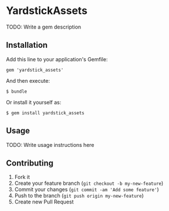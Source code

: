 # YardstickAssets

TODO: Write a gem description

## Installation

Add this line to your application's Gemfile:

    gem 'yardstick_assets'

And then execute:

    $ bundle

Or install it yourself as:

    $ gem install yardstick_assets

## Usage

TODO: Write usage instructions here

## Contributing

1. Fork it
2. Create your feature branch (`git checkout -b my-new-feature`)
3. Commit your changes (`git commit -am 'Add some feature'`)
4. Push to the branch (`git push origin my-new-feature`)
5. Create new Pull Request

